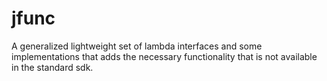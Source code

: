 # jfunc
A generalized lightweight set of lambda interfaces and some implementations that adds the necessary functionality that is not available in the standard sdk.

